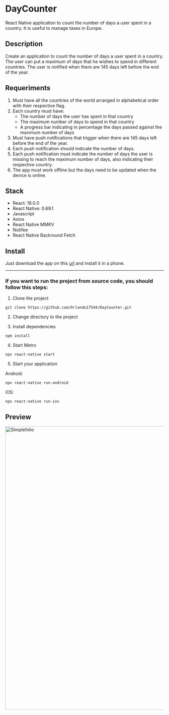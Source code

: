 # DayCounter

React Native application to count the number of days a user spent in a country. It is useful to manage taxes in Europe.  

## Description

Create an application to count the number of days a user spent in a country. The user can put a maximum of days that he wishes to spend in different countries. The user is notified when there are 145 days left before the end of the year.

## Requeriments

1. Must have all the countries of the world arranged in alphabetical order with their respective flag.
2. Each country must have:
    - The number of days the user has spent in that country
    - The maximum number of days to spend in that country
    - A progress bar indicating in percentage the days passed against the maximum number of days
3. Must have push notifications that trigger when there are 145 days left before the end of the year.
4. Each push notification should indicate the number of days. 
5. Each push notification must indicate the number of days the user is missing to reach the maximum number of days, also indicating their respective country.
6. The app must work offline but the days need to be updated when the device is online.

## Stack

- React: 18.0.0
- React Native: 0.69.1
- Javascript
- Axios
- React Native MMKV
- Notifee
- React Native Backround Fetch

## Install

Just download the app on this [url](https://github.com/Orlando17544/Portfolio/raw/main/dayCounter.apk) and install it in a phone.

---

### If you want to run the project from source code, you should follow this steps:

1. Clone the project
```
git clone https://github.com/Orlando17544/DayCounter.git
```

2. Change directory to the project

3. Install dependencies
```
npm install
```

4. Start Metro
```
npx react-native start
```

5. Start your application

Android:
```
npx react-native run-android
```

iOS:
```
npx react-native run-ios
```

## Preview

<img src="https://raw.githubusercontent.com/Orlando17544/Portfolio/main/src/assets/dayCounter.gif" alt="Simplefolio" width="900px" />
